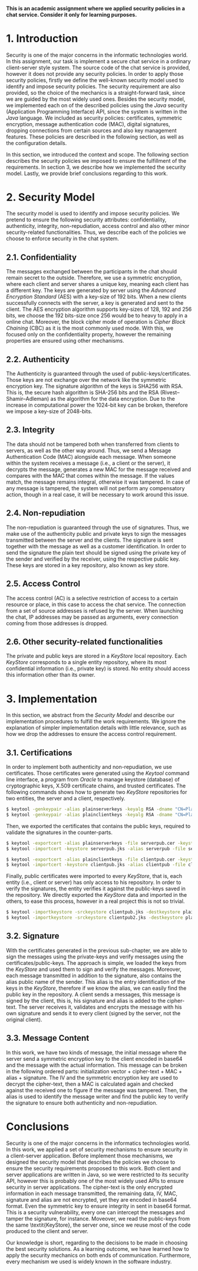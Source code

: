 #### This is an academic assignment where we applied security policies in a chat service. Consider it only for learning purposes.

# 1. Introduction 

Security is one of the major concerns in the informatic technologies world. In this assignment, our task is implement a secure chat service in a ordinary client-server style system. The source code of the chat service is provided, however it does not provide any security policies. In order to apply those security policies, firstly we define the well-known security model used to identify and impose security policies. The security requirement are also provided, so the choice of the mechanics is a straight-forward task, since we are guided by the most widely used ones.
Besides the security model, we implemented each on of the described policies using the *Java* security (Application Programming Interface) API, since the system is written in the *Java* language. We included as security policies: certificates, symmetric encryption, message authentication code (MAC), digital signatures, dropping connections from certain sources and also key management features. These policies are described in the following section, as well as the configuration details.

In this section, we introduced the context and scope. The following section describes the security policies we imposed to ensure the fulfillment of the requirements. In section 3, we describe how we implemented the security model. Lastly, we provide brief conclusions regarding to this work.


# 2. Security Model 

The security model is used to identify and impose security policies. We pretend to ensure the following security attributes: confidentiality, authenticity, integrity, non-repudiation, access control and also other minor security-related functionalities. Thus, we describe each of the policies we choose to enforce security in the chat system.

## 2.1. Confidentiality

The messages exchanged between the participants in the chat should remain secret to the outside. Therefore, we use a symmetric encryption, where each client and server shares a unique key, meaning each client has a different key. The keys are generated by server using the *Advanced Encryption Standard* (AES) with a key-size of 192 bits. When a new clients successfully connects with the server, a key is generated and sent to the client. The AES encryption algorithm supports key-sizes of 128, 192 and 256 bits, we choose the 192 bits-size once 256 would be to heavy to apply in a online chat. Moreover, the block cipher mode of operation is *Cipher Block Chaining* (CBC) as it is the most commonly used mode. With this, we focused only on the confidentiality property, however the remaining properties are ensured using other mechanisms.

## 2.2. Authenticity

The Authenticity is guaranteed through the used of public-keys/certificates. Those keys are not exchange over the network like the symmetric encryption key. The signature algorithm of the keys is SHA256 with RSA. This is, the secure hash algorithm is SHA-256 bits and the RSA (Rivest–Shamir–Adleman) as the algorithm for the data encryption. Due to the increase in computational power the 1024-bit key can be broken, therefore we impose a key-size of 2048-bits.

## 2.3. Integrity

The data should not be tampered both when transferred from clients to servers, as well as the other way around. Thus, we send a Message Authentication Code (MAC) alongside each message. When someone within the system receives a message (i.e., a client or the server), it decrypts the message, generates a new MAC for the message received and compares with the MAC that comes within the message. If the values match, the message remains integral, otherwise it was tampered. In case of any message is tampered, the system will not perform any compensatory action, though in a real case, it will be necessary to work around this issue.

## 2.4. Non-repudiation

The non-repudiation is guaranteed through the use of signatures. Thus, we make use of the authenticity public and private keys to sign the messages transmitted between the server and the clients. The signature is sent together with the message as well as a customer identification. In order to send the signature the plain text should be signed using the private key of the sender and verified by the receiver, using the respective public key. These keys are stored in a key repository, also known as key store.

## 2.5. Access Control

The access control (AC) is a selective restriction of access to a certain resource or place, in this case to access the chat service. The connection from a set of source addresses is refused by the server. When launching the chat, IP addresses may be passed as arguments, every connection coming from those addresses is dropped.

## 2.6. Other security-related functionalities

The private and public keys are stored in a *KeyStore* local repository. Each *KeyStore* corresponds to a single entity repository, where its most confidential information (i.e., private key) is stored. No entity should access this information other than its owner.

# 3. Implementation

In this section, we abstract from the *Security Model* and describe our implementation procedures to fulfill the work requirements. We ignore the explanation of simpler implementation details with little relevance, such as how we drop the addresses to ensure the access control requirement.

## 3.1. Certifications
In order to implement both authenticity and non-repudiation, we use certificates. Those certificates were generated using the *Keytool* command line interface, a program from *Oracle* to manage keystore (database) of cryptographic keys, X.509 certificate chains, and trusted certificates. The following commands shows how to generate two *KeyStore* repositories for two entities, the server and a client, respectively.

~~~bash
$ keytool -genkeypair -alias plainserverkeys -keyalg RSA -dname "CN=Plain Server, OU=DEI, O=UC, L=Coimbra, ST=Coimbra, C=PT" -keypass password -keystore plainserver.jks -storepass password
$ keytool -genkeypair -alias plainclientkeys -keyalg RSA -dname "CN=Plain Server, OU=DEI, O=UC, L=Coimbra, ST=Coimbra, C=PT" -keypass password -keystore plainclient.jks -storepass password
~~~

Then, we exported the certificates that contains the public keys, required to validate the signatures in the counter-parts.

~~~bash
$ keytool -exportcert -alias plainserverkeys -file serverpub.cer -keystore plainserver.jks -storepass password
$ keytool -importcert -keystore serverpub.jks -alias serverpub -file serverpub.cer -storepass password

$ keytool -exportcert -alias plainclientkeys -file clientpub.cer -keystore plainclient.jks -storepass password
$ keytool -importcert -keystore clientpub.jks -alias clientpub -file clientpub.cer -storepass password
~~~

Finally, public certificates were imported to every *KeyStore*, that is, each entity (i.e., client or server) has only access to his repository. In order to verify the signatures, the entity verifies it against the public-keys saved in the repository. We directly exported the *KeyStore* data and imported in the others, to ease this process, however in a real project this is not so trivial.

~~~bash
$ keytool -importkeystore -srckeystore clientpub.jks -destkeystore plainserver.jks
$ keytool -importkeystore -srckeystore clientpub2.jks -destkeystore plainserver.jks
~~~

## 3.2. Signature

With the certificates generated in the previous sub-chapter, we are able to sign the messages using the private-keys and verify messages using the certificates/public-keys. The approach is simple, we loaded the keys from the *KeyStore* and used them to sign and verify the messages. Moreover, each message transmitted in addition to the signature, also contains the alias public name of the sender. This alias is the entry identification of the keys in the *KeyStore*, therefore if we know the alias, we can easily find the public key in the repository. 
A client sends a messages, this message is signed by the client, this is, his signature and alias is added to the cipher-text. The server receives it, validates and encrypts the message with his own signature and sends it to every client (signed by the server, not the original client).

## 3.3. Message Content

In this work, we have two kinds of message, the initial message where the server send a symmetric encryption key to the client encoded in base64 and the message with the actual information. This message can be broken in the following ordered parts: initialization vector + cipher-text + MAC + alias + signature. The IV and the symmetric encryption key are used to decrypt the cipher-text, then a MAC is calculated again and checked against the received one to figure if the message was tampered. Then, the alias is used to identify the message writer and find the public key to verify the signature to ensure both authenticity and non-repudiation.

# Conclusions
Security is one of the major concerns in the informatics technologies world. In this work, we applied a set of security mechanisms to ensure security in a client-server application. Before implement those mechanisms, we designed the security model that describes the policies we choose to ensure the security requirements proposed to this work.
Both client and server applications are written in Java, so we were restricted to its security API, however this is probably one of the most widely used APIs to ensure security in server applications. 
The cipher-text is the only encrypted information in each message transmitted, the remaining data, IV, MAC, signature and alias are not encrypted, yet they are encoded in base64 format. Even the symmetric key to ensure integrity in sent in base64 format. This is a security vulnerability, every one can intercept the messages and tamper the signature, for instance. Moveover, we read the public-keys from the same \textit{KeyStore}, the server one, since we reuse most of the code produced to the client and server.

Our knowledge is short, regarding to the decisions to be made in choosing the best security solutions. As a learning outcome, we have learned how to apply the security mechanics on both ends of communication. Furthermore, every mechanism we used is widely known in the software industry.
